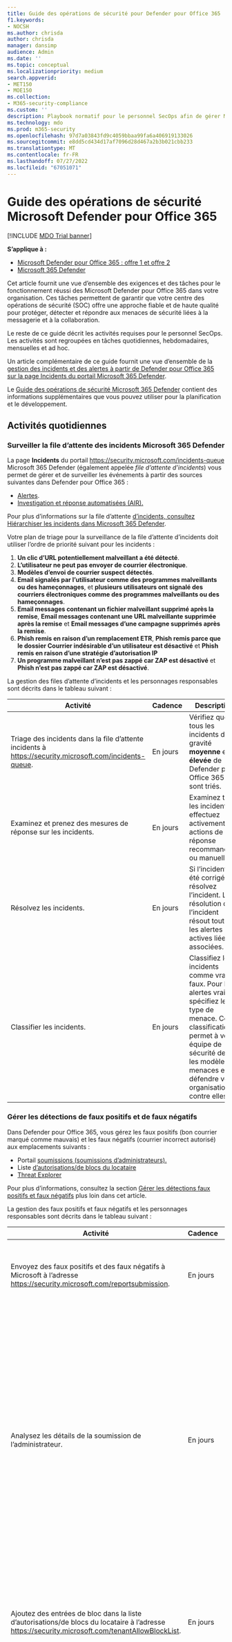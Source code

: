 ```yaml
---
title: Guide des opérations de sécurité pour Defender pour Office 365
f1.keywords:
- NOCSH
ms.author: chrisda
author: chrisda
manager: dansimp
audience: Admin
ms.date: ''
ms.topic: conceptual
ms.localizationpriority: medium
search.appverid:
- MET150
- MOE150
ms.collection:
- M365-security-compliance
ms.custom: ''
description: Playbook normatif pour le personnel SecOps afin de gérer Microsoft Defender pour Office 365.
ms.technology: mdo
ms.prod: m365-security
ms.openlocfilehash: 97d7a03843fd9c4059bbaa99fa6a406919133026
ms.sourcegitcommit: e8dd5cd434d17af7096d28d467a2b3b021cbb233
ms.translationtype: MT
ms.contentlocale: fr-FR
ms.lasthandoff: 07/27/2022
ms.locfileid: "67051071"
---
```

# <a name="microsoft-defender-for-office-365-security-operations-guide"></a>Guide des opérations de sécurité Microsoft Defender pour Office 365

[!INCLUDE [MDO Trial banner](../includes/mdo-trial-banner.md)]

**S’applique à :**
- [Microsoft Defender pour Office 365 : offre 1 et offre 2](defender-for-office-365.md)
- [Microsoft 365 Defender](../defender/microsoft-365-defender.md)

Cet article fournit une vue d’ensemble des exigences et des tâches pour le fonctionnement réussi des Microsoft Defender pour Office 365 dans votre organisation. Ces tâches permettent de garantir que votre centre des opérations de sécurité (SOC) offre une approche fiable et de haute qualité pour protéger, détecter et répondre aux menaces de sécurité liées à la messagerie et à la collaboration.

Le reste de ce guide décrit les activités requises pour le personnel SecOps. Les activités sont regroupées en tâches quotidiennes, hebdomadaires, mensuelles et ad hoc.

Un article complémentaire de ce guide fournit une vue d’ensemble de la [gestion des incidents et des alertes à partir de Defender pour Office 365 sur la page Incidents du portail Microsoft 365 Defender](mdo-sec-ops-manage-incidents-and-alerts.md).

Le [Guide des opérations de sécurité Microsoft 365 Defender](/microsoft-365/security/defender/integrate-microsoft-365-defender-secops) contient des informations supplémentaires que vous pouvez utiliser pour la planification et le développement.

## <a name="daily-activities"></a>Activités quotidiennes

### <a name="monitor-the-microsoft-365-defender-incidents-queue"></a>Surveiller la file d’attente des incidents Microsoft 365 Defender

La page **Incidents** du portail <https://security.microsoft.com/incidents-queue> Microsoft 365 Defender (également appelée _file d’attente d’incidents_) vous permet de gérer et de surveiller les événements à partir des sources suivantes dans Defender pour Office 365 :

- [Alertes](../../compliance/alert-policies.md#default-alert-policies).
- [Investigation et réponse automatisées (AIR).](automated-investigation-response-office.md)

Pour plus d’informations sur la file d’attente [d’incidents, consultez Hiérarchiser les incidents dans Microsoft 365 Defender](../defender/incident-queue.md).

Votre plan de triage pour la surveillance de la file d’attente d’incidents doit utiliser l’ordre de priorité suivant pour les incidents :

1. **Un clic d’URL potentiellement malveillant a été détecté**.
2. **L’utilisateur ne peut pas envoyer de courrier électronique**.
3. **Modèles d’envoi de courrier suspect détectés**.
4. **Email signalés par l’utilisateur comme des programmes malveillants ou des hameçonnages**, et **plusieurs utilisateurs ont signalé des courriers électroniques comme des programmes malveillants ou des hameçonnages**.
5. **Email messages contenant un fichier malveillant supprimé après la remise**, **Email messages contenant une URL malveillante supprimée après la remise** et **Email messages d’une campagne supprimés après la remise**.
6. **Phish remis en raison d’un remplacement ETR**, **Phish remis parce que le dossier Courrier indésirable d’un utilisateur est désactivé** et **Phish remis en raison d’une stratégie d’autorisation IP**
7. **Un programme malveillant n’est pas zappé car ZAP est désactivé** et **Phish n’est pas zappé car ZAP est désactivé**.

La gestion des files d’attente d’incidents et les personnages responsables sont décrits dans le tableau suivant :

|Activité|Cadence|Description|Persona|
|---|---|---|---|
|Triage des incidents dans la file d’attente incidents à <https://security.microsoft.com/incidents-queue>.|En jours|Vérifiez que tous les incidents de gravité **moyenne** et **élevée** de Defender pour Office 365 sont triés.|Équipe des opérations de sécurité|
|Examinez et prenez des mesures de réponse sur les incidents.|En jours|Examinez tous les incidents et effectuez activement les actions de réponse recommandées ou manuelles.|Équipe des opérations de sécurité|
|Résolvez les incidents.|En jours|Si l’incident a été corrigé, résolvez l’incident. La résolution de l’incident résout toutes les alertes actives liées et associées.|Équipe des opérations de sécurité|
|Classifier les incidents.|En jours|Classifiez les incidents comme vrai ou faux. Pour les alertes vraies, spécifiez le type de menace. Cette classification permet à votre équipe de sécurité de voir les modèles de menaces et de défendre votre organisation contre elles.|Équipe des opérations de sécurité|

### <a name="manage-false-positive-and-false-negative-detections"></a>Gérer les détections de faux positifs et de faux négatifs

Dans Defender pour Office 365, vous gérez les faux positifs (bon courrier marqué comme mauvais) et les faux négatifs (courrier incorrect autorisé) aux emplacements suivants :

- Portail [soumissions (soumissions d’administrateurs).](admin-submission.md)
- Liste [d’autorisations/de blocs du locataire](tenant-allow-block-list.md)
- [Threat Explorer](threat-explorer.md)

Pour plus d’informations, consultez la section [Gérer les détections faux positifs et faux négatifs](#manage-false-positive-and-false-negative-detections) plus loin dans cet article.

La gestion des faux positifs et faux négatifs et les personnages responsables sont décrits dans le tableau suivant :

|Activité|Cadence|Description|Persona|
|---|---|---|---|
|Envoyez des faux positifs et des faux négatifs à Microsoft à l’adresse <https://security.microsoft.com/reportsubmission>.|En jours|Fournissez des signaux à Microsoft en signalant des détections incorrectes d’e-mail, d’URL et de fichiers.|Équipe des opérations de sécurité|
|Analysez les détails de la soumission de l’administrateur.|En jours|Comprenez les facteurs suivants pour les soumissions que vous faites à Microsoft : <ul><li>Ce qui a provoqué le faux positif ou le faux négatif.</li><li>État de votre configuration Defender pour Office 365 au moment de la soumission.</li><li>Indique si vous devez apporter des modifications à votre configuration Defender pour Office 365.</li></ul>|Équipe des opérations de sécurité <br/><br/> Administration de la sécurité|
|Ajoutez des entrées de bloc dans la liste d’autorisations/de blocs du locataire à l’adresse <https://security.microsoft.com/tenantAllowBlockList>.|En jours|Utilisez la liste d’autorisation/de blocage du locataire pour ajouter des entrées de bloc pour les détections d’URL, de fichier ou d’expéditeur faux négatifs si nécessaire.|Équipe des opérations de sécurité|
|Libérer les faux négatifs de la quarantaine.|En jours|Une fois que le destinataire a confirmé que le message a été mis en quarantaine incorrectement, vous pouvez libérer ou approuver les demandes de mise en production pour les utilisateurs. <br/><br/> Pour contrôler ce que les utilisateurs peuvent faire pour leurs propres messages mis en quarantaine (y compris la mise en production ou la demande de mise en quarantaine), consultez [Stratégies de quarantaine](quarantine-policies.md).|Équipe des opérations de sécurité <br/><br/> Équipe de messagerie|

### <a name="review-phishing-and-malware-campaigns-that-resulted-in-delivered-mail"></a>Passer en revue les campagnes de hameçonnage et de programmes malveillants qui ont abouti à la remise du courrier

|Activité|Cadence|Description|Persona|
|---|---|---|---|
|Passez en revue les campagnes de messagerie.|En jours|[Passez en revue les campagnes de messagerie](campaigns.md) ciblant votre organisation sur <https://security.microsoft.com/campaigns>. Concentrez-vous sur les campagnes qui ont abouti à la remise des messages aux destinataires. <br/><br/> Supprimez les messages des campagnes qui existent dans les boîtes aux lettres des utilisateurs. Cette action est requise uniquement lorsqu’une campagne contient des e-mails qui n’ont pas déjà été corrigés par des actions d’incidents, un [vidage automatique de zéro heure (ZAP)](zero-hour-auto-purge.md) ou une correction manuelle.|Équipe des opérations de sécurité|

## <a name="weekly-activities"></a>Activités hebdomadaires

### <a name="review-email-detection-trends-in-defender-for-office-365-reports"></a>Examiner les tendances de détection des e-mails dans les rapports Defender pour Office 365

Dans Defender pour Office 365, vous pouvez utiliser les rapports suivants pour passer en revue les tendances de détection des e-mails dans votre organisation :

- Rapport [d’état du flux de courrier](view-mail-flow-reports.md#mailflow-status-report)
- Rapport [d’état de la protection contre les menaces](view-email-security-reports.md#threat-protection-status-report)

|Activité|Cadence|Description|Persona|
|---|---|---|---|
|Passez en revue les rapports de détection des e-mails à l’adresse suivante : <ul><li><https://security.microsoft.com/reports/TPSAggregateReportATP></li><li><https://security.microsoft.com/mailflowStatusReport?viewid=type></li></ul>|En semaines|Passez en revue les tendances de détection des courriers malveillants, du hameçonnage et du courrier indésirable par rapport aux bons e-mails. L’observation au fil du temps vous permet de voir les modèles de menace et de déterminer si vous devez ajuster vos stratégies de Defender pour Office 365.|Administration de la sécurité <br/><br/> Équipe des opérations de sécurité|

### <a name="track-and-respond-to-emerging-threats-using-threat-analytics"></a>Suivre et répondre aux menaces émergentes à l’aide de l’analytique des menaces

Utilisez [l’analyse des menaces](/microsoft-365/security/defender-endpoint/threat-analytics) pour passer en revue les menaces actives et à tendance.

|Activité|Cadence|Description|Persona|
|---|---|---|---|
|Passez en revue les menaces dans l’analyse des menaces à l’adresse <https://security.microsoft.com/threatanalytics3>.|En semaines|L’analyse des menaces fournit une analyse détaillée, y compris les éléments suivants : <ul><li>E/S par E/S.</li><li>Requêtes de chasse sur les acteurs de menaces actifs et leurs campagnes.</li><li>Techniques d’attaque populaires et nouvelles.</li><li>Vulnérabilités critiques.</li><li>Surfaces d’attaque courantes.</li><li>Programmes malveillants répandus.</li></ul>|Équipe des opérations de sécurité <br/><br/> Équipe de chasse aux menaces|

### <a name="review-top-targeted-users-for-malware-and-phishing"></a>Examiner les principaux utilisateurs ciblés pour les programmes malveillants et le hameçonnage

Utilisez l’onglet **[Principaux utilisateurs ciblés](threat-explorer.md#top-targeted-users)** dans l’Explorateur de menaces pour découvrir ou confirmer les utilisateurs qui sont les principales cibles pour les programmes malveillants et les e-mails de hameçonnage.

|Activité|Cadence|Description|Persona|
|---|---|---|---|
|Passez en revue l’onglet **Utilisateurs principaux ciblés** dans l’Explorateur de menaces à l’adresse <https://security.microsoft.com/threatexplorer>.|En semaines|Utilisez les informations pour décider si vous devez ajuster les stratégies ou les protections pour ces utilisateurs. Ajoutez les utilisateurs affectés aux [comptes Priority](/microsoft-365/admin/setup/priority-accounts) pour bénéficier des avantages suivants : <ul><li>Visibilité supplémentaire lorsque des incidents les affectent.</li><li>Heuristiques personnalisées pour les modèles de flux de messagerie des cadres (protection prioritaire des comptes).</li><li>[Email problèmes liés au rapport des comptes prioritaires](/exchange/monitoring/mail-flow-reports/mfr-email-issues-for-priority-accounts-report)</li></ul>|Administration de la sécurité <br/><br/> Équipe des opérations de sécurité|

### <a name="review-top-malware-and-phishing-campaigns-that-target-your-organization"></a>Passez en revue les principales campagnes de hameçonnage et de programmes malveillants ciblant votre organisation

Les vues de campagne révèlent les attaques par hameçonnage et les programmes malveillants contre votre organisation. Pour plus d’informations, consultez [Affichages de campagne dans Microsoft Defender pour Office 365](campaigns.md).

|Activité|Cadence|Description|Persona|
|---|---|---|---|
|Utilisez **les vues de campagne** pour passer en <https://security.microsoft.com/campaigns> revue les attaques par hameçonnage et les programmes malveillants qui vous affectent.|En semaines|Découvrez les attaques et techniques et ce que Defender pour Office 365 a pu identifier et bloquer. <br/><br/> Pour plus d’informations sur une campagne, utilisez télécharger le rapport sur les **menaces** dans les vues de campagne.|Équipe des opérations de sécurité|

## <a name="ad-hoc-activities"></a>Activités ad hoc

### <a name="manual-investigation-and-removal-of-email"></a>Examen manuel et suppression de l’e-mail

|Activité|Cadence|Description|Persona|
|---|---|---|---|
|Examinez et supprimez les e-mails incorrects dans l’Explorateur <https://security.microsoft.com/threatexplorer> de menaces en fonction des demandes des utilisateurs.|Ad hoc|Utilisez l’action **Déclencher une enquête** dans l’Explorateur de menaces pour démarrer un playbook d’investigation et de réponse automatisé sur n’importe quel e-mail des 30 derniers jours. Le déclenchement manuel d’une enquête permet de gagner du temps et des efforts en incluant de manière centralisée : <ul><li>Une investigation racine.</li><li>Étapes d’identification et de corrélation des menaces.</li><li>Actions recommandées pour atténuer ces menaces.</li></ul> <br/> Pour plus d’informations, consultez [Exemple : Un message de hameçonnage signalé par l’utilisateur lance un playbook d’investigation](automated-investigation-response-office.md#example-a-security-administrator-triggers-an-investigation-from-threat-explorer) <br/><br/> Vous pouvez également utiliser l’Explorateur de menaces pour [examiner manuellement les e-mails](investigate-malicious-email-that-was-delivered.md) avec de puissantes fonctionnalités de recherche et de filtrage et [effectuer une action de réponse manuelle](remediate-malicious-email-delivered-office-365.md) directement à partir du même endroit. Actions manuelles disponibles : <ul><li>Passer à la boîte de réception</li><li>Déplacer vers le courrier indésirable</li><li>Déplacer vers des éléments supprimés</li><li>Supprimer (récupération possible)</li><li>Suppression définitive.</li></ul>|Équipe des opérations de sécurité|

### <a name="proactively-hunt-for-threats"></a>Repérage proactif des menaces

|Activité|Cadence|Description|Persona|
|---|---|---|---|
|Recherche régulière et proactive des menaces à l’adresse suivante : <ul><li><https://security.microsoft.com/threatexplorer></li><li><https://security.microsoft.com/v2/advanced-hunting></li></ul>.|Ad hoc|Recherchez des menaces à l’aide de [l’Explorateur de menaces](threat-explorer.md) et de [la chasse avancée](../defender-endpoint/advanced-hunting-overview.md).|Équipe des opérations de sécurité <br/><br/> Équipe de chasse aux menaces|
|Partagez des requêtes de chasse.|Ad hoc|Partagez activement des requêtes fréquemment utilisées et utiles au sein de l’équipe de sécurité pour accélérer la chasse et la correction manuelles des menaces. <br/><br/> Utilisez [des suivis de menaces](threat-trackers.md) et [des requêtes partagées dans la chasse avancée](/microsoft-365/security/defender/advanced-hunting-shared-queries).|Équipe des opérations de sécurité <br/><br/> Équipe de chasse aux menaces|
|Créez des règles de détection personnalisées à l’adresse <https://security.microsoft.com/custom_detection>.|Ad hoc|[Créez des règles de détection personnalisées](../defender/advanced-hunting-overview.md#get-started-with-advanced-hunting) pour surveiller de manière proactive les événements, les modèles et les menaces en fonction de Defender pour Office 365 données dans La chasse anticipée. Les règles de détection contiennent des requêtes de chasse avancées qui génèrent des alertes en fonction des critères correspondants.|Équipe des opérations de sécurité <br/><br/> Équipe de chasse aux menaces|

### <a name="review-defender-for-office-365-policy-configurations"></a>Passer en revue les configurations de stratégie Defender pour Office 365

|Activité|Cadence|Description|Persona|
|---|---|---|---|
|Passez en revue la configuration des stratégies Defender pour Office 365 à l’adresse <https://security.microsoft.com/configurationAnalyzer>.|Ad hoc <br/><br/> Mensuelle|Utilisez [l’analyseur de configuration](configuration-analyzer-for-security-policies.md) pour comparer vos paramètres de stratégie existants aux [valeurs Standard ou Strict recommandées pour Defender pour Office 365](recommended-settings-for-eop-and-office365.md). L’analyseur de configuration identifie les modifications accidentelles ou malveillantes qui peuvent réduire la posture de sécurité de votre organisation. <br/><br/> Vous pouvez également utiliser [l’outil ORCA](https://aka.ms/getorca) basé sur PowerShell.|Administration de la sécurité <br/><br/> Équipe de messagerie|
|Passez en revue les remplacements de détection dans Defender pour Office 365 à<https://security.microsoft.com/reports/TPSMessageOverrideReportATP>|Ad hoc <br/><br/> Mensuelle|Utilisez les [données view by System override \> Chart breakdown by Reason view](view-email-security-reports.md#view-data-by-system-override-and-chart-breakdown-by-reason) dans le **rapport d’état threat protection** pour passer en revue les e-mails détectés comme hameçonnage mais remis en raison des paramètres de stratégie ou de remplacement de l’utilisateur. <br/><br/> Examinez activement, supprimez ou ajustez les remplacements pour éviter la remise de courriers électroniques qui ont été jugés malveillants.|Administration de la sécurité <br/><br/> Équipe de messagerie|

### <a name="review-spoof-and-impersonation-detections"></a>Examiner les détections d’usurpation d’identité et d’emprunt d’identité

|Activité|Cadence|Description|Persona|
|---|---|---|---|
|Passez en revue les **insights d’intelligence** sur l’usurpation d’identité et **les insights de détection d’emprunt d’identité** à l’adresse <ul><li><<https://security.microsoft.com/spoofintelligence>></li><li><https://security.microsoft.com/impersonationinsight></li></ul>.|Ad hoc <br/><br/> Mensuelle|Utilisez [l’insight d’intelligence de l’usurpation](learn-about-spoof-intelligence.md) d’identité et [l’insight d’emprunt](impersonation-insight.md) d’identité pour ajuster le filtrage des détections d’usurpation d’identité et d’emprunt d’identité.|Administration de la sécurité <br/><br/> Équipe de messagerie|

### <a name="review-priority-account-membership"></a>Passer en revue l’appartenance au compte prioritaire

|Activité|Cadence|Description|Persona|
|---|---|---|---|
|Passez en revue les personnes définies comme compte prioritaire à l’adresse <https://security.microsoft.com/securitysettings/userTags>.|Ad hoc|Maintenez l’appartenance des [comptes prioritaires](/microsoft-365/admin/setup/priority-accounts) à jour avec les modifications apportées à l’organisation afin d’obtenir les avantages suivants pour ces utilisateurs : <ul><li>Meilleure visibilité dans les rapports.</li><li>Filtrage dans les incidents et les alertes.</li><li>Heuristiques personnalisées pour les modèles de flux de messagerie des cadres (protection prioritaire des comptes).</li></ul> <br/> Utilisez [des balises utilisateur personnalisées](user-tags.md) pour que d’autres utilisateurs obtiennent : <ul><li>Meilleure visibilité dans les rapports.</li><li>Filtrage dans les incidents et les alertes.</li></ul>|Équipe des opérations de sécurité|

## <a name="appendix"></a>Annexe

### <a name="learn-about-microsoft-defender-for-office-365-tools-and-processes"></a>En savoir plus sur Microsoft Defender pour Office 365 outils et processus

Les membres de l’équipe chargée des opérations de sécurité et de la réponse doivent intégrer Defender pour Office 365 outils et fonctionnalités aux processus d’investigation et de réponse existants. L’apprentissage des nouveaux outils et fonctionnalités peut prendre du temps, mais il s’agit d’une partie essentielle du processus d’intégration. Le moyen le plus simple pour SecOps et les membres de l’équipe de sécurité de messagerie d’en savoir plus sur Defender pour Office 365 consiste à utiliser le contenu de formation disponible dans le cadre du contenu de formation Ninja à <https://aka.ms/mdoninja>.

Le contenu est structuré pour différents niveaux de connaissances (fondamentaux, intermédiaires et avancés) avec plusieurs modules par niveau.

De courtes vidéos pour des tâches spécifiques sont également disponibles dans la [Microsoft Defender pour Office 365 chaîne YouTube](https://www.youtube.com/playlist?list=PL3ZTgFEc7LystRja2GnDeUFqk44k7-KXf).

### <a name="permissions-for-defender-for-office-365-activities-and-tasks"></a>Autorisations pour les activités et tâches Defender pour Office 365

Les autorisations de gestion des Defender pour Office 365 dans le portail Microsoft 365 Defender et PowerShell sont basées sur le modèle d’autorisations de contrôle d’accès en fonction du rôle (RBAC). RBAC est le même modèle d’autorisations que celui utilisé par la plupart des services Microsoft 365. Pour plus d’informations, consultez [Autorisations dans le portail Microsoft 365 Defender](permissions-microsoft-365-security-center.md).

> [!NOTE]
> Privileged Identity Management (PIM) dans Azure AD est également un moyen d’attribuer les autorisations requises au personnel SecOps. Pour plus d’informations, consultez [Privileged Identity Management (PIM) et pourquoi l’utiliser avec Microsoft Defender pour Office 365](use-privileged-identity-management-in-defender-for-office-365.md).

Les autorisations suivantes (rôles et groupes de rôles) sont disponibles dans Defender pour Office 365 et peuvent être utilisées pour accorder l’accès aux membres de l’équipe de sécurité :

- **Rôles Azure AD** : rôles centralisés qui attribuent des autorisations pour _tous les_ services Microsoft 365, y compris Defender pour Office 365. Vous pouvez afficher les rôles Azure AD et les utilisateurs affectés dans le portail Microsoft 365 Defender, mais vous ne pouvez pas les gérer directement là-bas. Au lieu de cela, vous gérez les rôles et les membres Azure AD dans <https://aad.portal.azure.com/#blade/Microsoft_AAD_IAM/ActiveDirectoryMenuBlade/RolesAndAdministrators>. Les rôles les plus fréquents utilisés par les équipes de sécurité sont les suivants :
  - **Administrateur de sécurité**
  - **Opérateur de sécurité**
  - **Lecteur de sécurité**

- **Email & rôles de collaboration** : rôles et groupes de rôles qui accordent des autorisations spécifiques à Microsoft Defender pour Office 365. Les rôles suivants ne sont pas disponibles dans Azure AD, mais peuvent être importants pour les équipes de sécurité :

  - **Rôle d’aperçu** : attribuez ce rôle aux membres de l’équipe qui doivent afficher un aperçu ou télécharger des messages électroniques dans le cadre des activités d’investigation. Permet aux utilisateurs [d’afficher un aperçu et de télécharger](investigate-malicious-email-that-was-delivered.md#preview-role-permissions) des messages électroniques dans des boîtes aux lettres cloud à l’aide de la [page d’entité de messagerie](mdo-email-entity-page.md#email-preview-for-cloud-mailboxes).

    Par défaut, ce rôle est attribué uniquement aux groupes de rôles suivants :

    - Enquêteur de données
    - Le gestionnaire eDiscovery

    Pour attribuer ce rôle à un groupe de rôles nouveau ou existant, consultez [Modifier Email & l’appartenance au rôle de collaboration dans le portail Microsoft 365 Defender](permissions-microsoft-365-security-center.md#modify-email--collaboration-role-membership-in-the-microsoft-365-defender-portal).

  - **Rôle de recherche et de vidage** : approuvez la suppression des messages malveillants comme recommandé par AIR ou effectuez des actions manuelles sur les messages dans des expériences de chasse telles que l’Explorateur de menaces.

    Par défaut, ce rôle est attribué uniquement aux groupes de rôles suivants :

    - Enquêteur de données
    - Gestion de l’organisation

    Pour attribuer ce rôle à un groupe de rôles nouveau ou existant, consultez [Modifier Email & l’appartenance au rôle de collaboration dans le portail Microsoft 365 Defender](permissions-microsoft-365-security-center.md#modify-email--collaboration-role-membership-in-the-microsoft-365-defender-portal).

  - **Gestionnaire AllowBlockList du locataire** : gérez les entrées d’autorisation et de blocage dans la [liste d’autorisations/de blocs du locataire](tenant-allow-block-list.md). Le blocage des URL, des fichiers (à l’aide du hachage de fichier) ou des expéditeurs est une action de réponse utile à effectuer lors de l’examen des e-mails malveillants qui ont été remis.

    Par défaut, ce rôle est attribué uniquement au groupe de **rôles Opérateur de sécurité** . Toutefois, les membres des **groupes de rôles Administrateurs de sécurité** et Gestion de l’organisation peuvent également gérer les entrées dans la liste d’autorisation/de blocage du locataire.

### <a name="siemsoar-integration"></a>Intégration de SIEM/SOAR

Defender pour Office 365 expose la plupart de ses données via un ensemble d’API programmatiques. Ces API vous aident à automatiser les flux de travail et à tirer pleinement profit des fonctionnalités de Defender pour Office 365. Les données sont disponibles via les [API Microsoft 365 Defender](/microsoft-365/security/defender/api-overview) et peuvent être utilisées pour intégrer Defender pour Office 365 dans des solutions SIEM/SOAR existantes.

- [API d’incident](/microsoft-365/security/defender/api-incident) : les alertes Defender pour Office 365 et les enquêtes automatisées sont des parties actives des incidents dans Microsoft 365 Defender. Les équipes de sécurité peuvent se concentrer sur ce qui est essentiel en regroupant l’étendue complète des attaques et toutes les ressources impactées.

- [API de streaming d’événements](/microsoft-365/security/defender/streaming-api) : autorise l’envoi d’événements et d’alertes en temps réel dans un flux de données unique au fur et à mesure. Les types d’événements Defender pour Office 365 pris en charge sont les suivants :
  - [EmailEvents](/microsoft-365/security/defender/advanced-hunting-emailevents-table)
  - [EmailUrlInfo](/microsoft-365/security/defender/advanced-hunting-emailurlinfo-table)
  - [EmailAttachmentInfo](/microsoft-365/security/defender/advanced-hunting-emailattachmentinfo-table)
  - [EmailPostDeliveryEvents](/microsoft-365/security/defender/advanced-hunting-emailpostdeliveryevents-table)

  Les événements contiennent des données provenant du traitement de tous les e-mails (y compris les messages intra-organisationnels) au cours des 30 derniers jours.

- [API de chasse avancée](/microsoft-365/security/defender/api-advanced-hunting) : autorise la chasse contre les menaces inter-produits.

- [API d’évaluation des menaces](/graph/api/resources/threatassessment-api-overview) : peut être utilisée pour signaler le courrier indésirable, les URL de hameçonnage ou les pièces jointes de programmes malveillants directement à Microsoft.

Pour connecter des incidents Defender pour Office 365 et des données brutes à Microsoft Sentinel, vous pouvez utiliser le [connecteur Microsoft 365 Defender (M365D)](/azure/sentinel/connect-microsoft-365-defender?tabs=MDO)

Vous pouvez utiliser cet exemple « Hello World » simple pour tester l’accès d’API aux API Microsoft Defender : [Hello World pour Microsoft 365 Defender’API REST](/microsoft-365/security/defender/api-hello-world).

Pour plus d’informations sur l’intégration de l’outil SIEM, consultez [Intégrer vos outils SIEM à Microsoft 365 Defender](/microsoft-365/security/defender/configure-siem-defender).

## <a name="address-false-positives-and-false-negatives-in-defender-for-office-365"></a>Résoudre les faux positifs et les faux négatifs dans Defender pour Office 365

Les envois d’utilisateurs et d’administrateurs de messages électroniques sont des signaux de renforcement positifs critiques pour nos systèmes de détection de Machine Learning. Les soumissions nous aident à examiner, trier, apprendre rapidement et atténuer les attaques. Le signalement actif de faux positifs et de faux négatifs est une activité importante qui fournit des commentaires aux Defender pour Office 365 lorsque des erreurs sont commises lors de la détection.

Les organisations disposent de plusieurs options pour configurer les soumissions d’utilisateurs. Selon la configuration, les équipes de sécurité peuvent être plus actives lorsque les utilisateurs envoient des faux positifs ou des faux négatifs à Microsoft :

- Les soumissions d’utilisateurs sont envoyées à Microsoft pour analyse lorsque les [paramètres de message signalés par l’utilisateur sont configurés](user-submission.md) avec l’un des paramètres suivants :
  - Envoyez les messages signalés à : Microsoft.
  - Envoyez les messages signalés à la boîte aux lettres de Microsoft et de mon organisation.

  Les membres des équipes de sécurité doivent effectuer [des soumissions d’administrateurs complémentaires lorsque des](admin-submission.md) faux positifs ou des faux négatifs qui n’ont pas été signalés par les utilisateurs ont été découverts par les équipes d’opérations.

- Lorsque les messages signalés par l’utilisateur sont configurés pour envoyer des messages uniquement à la boîte aux lettres de l’organisation, les équipes de sécurité doivent envoyer activement les faux positifs signalés par l’utilisateur et les faux négatifs à Microsoft via des soumissions d’administrateur.

Chaque fois qu’un utilisateur signale un message comme hameçonnage, Defender pour Office 365 génère une alerte et l’alerte déclenche un playbook AIR. Si possible, la logique d’incident met en corrélation ces informations avec d’autres alertes et événements. Cette consolidation des informations permet aux équipes de sécurité de trier, d’examiner et de répondre aux e-mails signalés par l’utilisateur.

Les soumissions d’utilisateurs et d’administrateurs sont gérées par le pipeline de soumission par Microsoft, qui suit un processus étroitement intégré. Ce processus comprend les éléments suivants :

- Réduction du bruit.
- Triage automatisé.
- Notation par les analystes de sécurité et les solutions basées sur l’apprentissage automatique en partenariat humain.

Pour plus d’informations, consultez [Signaler un e-mail dans Defender pour Office 365 - Microsoft Tech Community](https://techcommunity.microsoft.com/t5/microsoft-defender-for-office/reporting-an-email-in-microsoft-defender-for-office-365/ba-p/2870231).

Les membres de l’équipe de sécurité peuvent effectuer des soumissions à partir de plusieurs emplacements dans le portail Microsoft 365 Defender à l’adresse <https://security.microsoft.com>suivante :

- [Administration soumission](admin-submission.md) : utilisez le portail d’envoi pour envoyer des courriers indésirables, du hameçonnage, des URL et des fichiers suspects à Microsoft.
- Directement à partir de l’Explorateur de menaces à l’aide de l’une des actions de message suivantes :
  - Nettoyer le rapport
  - Signaler le hameçonnage
  - Signaler un programme malveillant
  - Signaler le courrier indésirable

  Vous pouvez sélectionner jusqu’à 10 messages pour effectuer une soumission en bloc. Administration les soumissions créées de cette façon sont également visibles dans le portail de soumission.

Pour l’atténuation à court terme des faux négatifs, les équipes de sécurité peuvent gérer directement les [entrées de bloc](manage-tenant-blocks.md) pour les fichiers, LES URL et les expéditeurs dans la [liste d’autorisations/de blocs du locataire](tenant-allow-block-list.md).

Pour l’atténuation à court terme des faux positifs, les équipes de sécurité ne peuvent pas gérer directement [les entrées d’autorisation](manage-tenant-allows.md) dans la liste d’autorisations/de blocs du locataire. Au lieu de cela, ils doivent utiliser [les soumissions d’administrateur](admin-submission.md) et les **messages Autoriser comme cette** option.

[La mise en quarantaine](manage-quarantined-messages-and-files.md) dans Defender pour Office 365 contient des messages et fichiers potentiellement dangereux ou indésirables. Les équipes de sécurité peuvent afficher, libérer et supprimer tous les types de messages mis en quarantaine pour tous les utilisateurs. Cette fonctionnalité permet aux équipes de sécurité de répondre efficacement lorsqu’un message ou un fichier faux positif est mis en quarantaine.

## <a name="integrate-third-party-reporting-tools-with-defender-for-office-365-user-submission"></a>Intégrer des outils de création de rapports tiers à Defender pour Office 365 soumission d’utilisateurs

Si votre organisation utilise un outil de création de rapports tiers qui permet aux utilisateurs de signaler en interne les e-mails suspects, vous pouvez intégrer l’outil aux fonctionnalités d’envoi d’utilisateurs de Defender pour Office 365. Cette intégration offre les avantages suivants aux équipes de sécurité :

- Intégration aux fonctionnalités AIR de Defender pour Office 365.
- Tri simplifié.
- Réduction du temps d’investigation et de réponse.

Désignez la boîte aux lettres personnalisée dans laquelle les messages signalés par l’utilisateur sont envoyés sur la page **Soumissions de l’utilisateur** dans le portail Microsoft 365 Defender à l’adresse <https://security.microsoft.com/userSubmissionsReportMessage>. Pour plus d’informations, consultez [paramètres de message signalés par l’utilisateur](user-submission.md).

> [!NOTE]
>
> - La boîte aux lettres personnalisée est une boîte aux lettres Exchange Online.
> - L’outil de création de rapports tiers doit inclure le message signalé d’origine en tant que message non compressé. EML ou . Pièce jointe MSG dans le message envoyé à la boîte aux lettres personnalisée (ne vous contentez pas de transférer le message d’origine à la boîte aux lettres personnalisée).
> - La boîte aux lettres personnalisée requiert des prérequis spécifiques pour permettre la remise de messages potentiellement incorrects. Pour plus d’informations, consultez [configuration requise pour la boîte aux lettres des soumissions d’utilisateurs](user-submission.md#configuration-requirements-for-the-user-submissions-mailbox).

Lorsque l’utilisateur a signalé l’arrivée d’e-mails dans la boîte aux lettres personnalisée, Defender pour Office 365 génère automatiquement l’alerte nommée **Email signalée par l’utilisateur comme un programme malveillant ou un hameçonnage**. Cette alerte lance un [playbook AIR](automated-investigation-response-office.md#example-a-user-reported-phish-message-launches-an-investigation-playbook). Le playbook effectue une série d’étapes d’investigation automatisée :

- Collectez des données sur l’e-mail spécifié.
- Collectez des données sur les menaces et les entités liées à cet e-mail. Les entités peuvent inclure des fichiers, des URL et des destinataires.
- Fournissez des actions recommandées à l’équipe SecOps en fonction des résultats de l’enquête.

**Email signalés par l’utilisateur comme des alertes de programmes malveillants ou de hameçonnage**, les enquêtes automatisées et leurs actions recommandées sont automatiquement corrélées aux incidents dans Microsoft 365 Defender. Cette corrélation simplifie davantage le processus de triage et de réponse pour les équipes de sécurité. Si plusieurs utilisateurs signalent les mêmes messages ou des messages similaires, tous les utilisateurs et messages sont corrélés dans le même incident.

Les données provenant d’alertes et d’investigations dans Defender pour Office 365 sont automatiquement comparées aux alertes et aux investigations dans les autres produits Microsoft 365 Defender :

- Microsoft Defender pour point de terminaison
- Microsoft Defender for Cloud Apps
- Microsoft Defender pour l’identité

Si une relation est découverte, le système crée un incident qui donne une visibilité pour l’ensemble de l’attaque.
